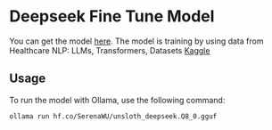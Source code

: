 # Deepseek Fine Tune Model

You can get the model [here](https://huggingface.co/SerenaWU/unsloth_deepseek.Q8_0.gguf).
The model is training by using data from Healthcare NLP: LLMs, Transformers, Datasets [Kaggle](https://www.kaggle.com/datasets/jpmiller/layoutlm/data)

## Usage

To run the model with Ollama, use the following command:

```sh
ollama run hf.co/SerenaWU/unsloth_deepseek.Q8_0.gguf
